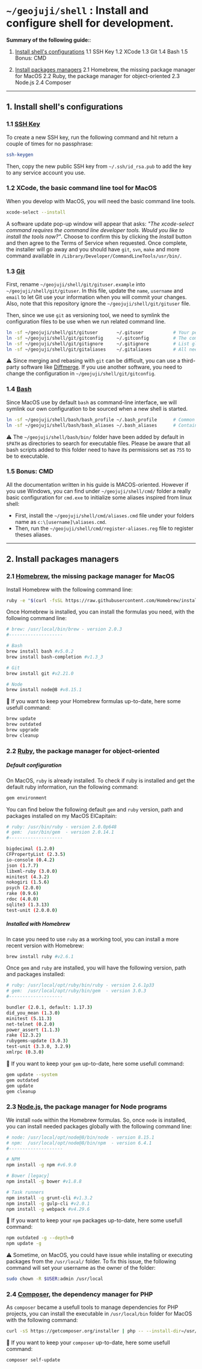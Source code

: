 # `~/geojuji/shell` : Install and configure shell for development.


**Summary of the following guide:**:

1. [Install shell's configurations](#1-install-shells-configurations)
1.1 SSH Key
1.2 XCode
1.3 Git
1.4 Bash
1.5 Bonus: CMD

2. [Install packages managers](#2-install-packages-managers)
2.1 Homebrew, the missing package manager for MacOS
2.2 Ruby, the package manager for object-oriented
2.3 Node.js
2.4 Composer


-------------------------------------




## 1. Install shell's configurations




### 1.1 [SSH Key](https://help.github.com/articles/connecting-to-github-with-ssh/)

To create a new SSH key, run the following command and hit return a couple of times for no passphrase:

```bash
ssh-keygen
```

Then, copy the new public SSH key from `~/.ssh/id_rsa.pub` to add the key to any service account you use.




### 1.2 XCode, the basic command line tool for MacOS

When you develop with MacOS, you will need the basic command line tools.

```bash
xcode-select --install
```

A software update pop-up window will appear that asks: _"The xcode-select command requires the command line developer tools. Would you like to install the tools now?"_.
Choose to confirm this by clicking the _Install_ button and then agree to the Terms of Service when requested.
Once complete, the installer will go away and you should have `git`, `svn`, `make` and more command available in `/Library/Developer/CommandLineTools/usr/bin/`.




### 1.3 [Git](https://git-scm.com/)

First, rename `~/geojuji/shell/git/gituser.example` into `~/geojuji/shell/git/gituser`. In this file, update the `name`, `username` and `email` to let Git use your information when you will commit your changes. Also, note that this repository ignore the `~/geojuji/shell/git/gituser` file.

Then, since we use `git` as versioning tool, we need to symlink the configuration files to be use when we run related command line.

```bash
ln -sf ~/geojuji/shell/git/gituser       ~/.gituser           # Your personal configuration.
ln -sf ~/geojuji/shell/git/gitconfig     ~/.gitconfig         # The common configuration.
ln -sf ~/geojuji/shell/git/gitignore     ~/.gitignore         # List global files to be ignored.
ln -sf ~/geojuji/shell/git/gitaliases    ~/.gitaliases        # All needed aliases.
```

:warning: Since merging and rebasing with `git` can be difficult, you can use a third-party software like [Diffmerge](https://sourcegear.com/diffmerge/). If you use another software, you need to change the configuration in `~/geojuji/shell/git/gitconfig`.




### 1.4 [Bash](https://www.gnu.org/software/bash/)

Since MacOS use by default `bash` as command-line interface, we will symlink our own configuration to be sourced when a new shell is started.

```bash
ln -sf ~/geojuji/shell/bash/bash_profile ~/.bash_profile      # Common login configuration.
ln -sf ~/geojuji/shell/bash/bash_aliases ~/.bash_aliases      # Contains needed aliases.
```

:warning: The `~/geojuji/shell/bash/bin/` folder have been added by default in `$PATH` as directories to search for executable files. Please be aware that all bash scripts added to this folder need to have its permissions set as `755` to be to executable.




### 1.5 Bonus: CMD

All the documentation written in his guide is MACOS-oriented.
However if you use Windows, you can find under `~/geojuji/shell/cmd/` folder a really basic configuration for   `cmd.exe` to initialize some aliases inspired from linux shell:
- First, install the `~/geojuji/shell/cmd/aliases.cmd` file under your folders name as `c:\[username]\aliases.cmd`.
- Then, run the `~/geojuji/shell/cmd/register-aliases.reg` file to register theses aliases.




-------------------------------------




## 2. Install packages managers




### 2.1 [Homebrew](http://brew.sh/), the missing package manager for MacOS

Install Homebrew with the following command line:

```bash
ruby -e "$(curl -fsSL https://raw.githubusercontent.com/Homebrew/install/master/install)"
```

Once Homebrew is installed, you can install the formulas you need, with the following command line:

```bash
# brew: /usr/local/bin/brew - version 2.0.3
#--------------------

# Bash
brew install bash #v5.0.2
brew install bash-completion #v1.3_3

# Git
brew install git #v2.21.0

# Node
brew install node@8 #v8.15.1
```

:notebook: If you want to keep your Homebrew formulas up-to-date, here some usefull command:

```bash
brew update
brew outdated
brew upgrade
brew cleanup
```




### 2.2 [Ruby](https://www.ruby-lang.org/), the package manager for object-oriented

##### Default configuration

On MacOS, `ruby` is already installed. To check if ruby is installed and get the default ruby information, run the following command:

```bash
gem environment
```

You can find below the following default `gem` and `ruby` version, path and packages installed on my MacOS ElCapitain:

```bash
# ruby: /usr/bin/ruby - version 2.0.0p648
# gem:  /usr/bin/gem  - version 2.0.14.1
#--------------------

bigdecimal (1.2.0)
CFPropertyList (2.3.5)
io-console (0.4.2)
json (1.7.7)
libxml-ruby (3.0.0)
minitest (4.3.2)
nokogiri (1.5.6)
psych (2.0.0)
rake (0.9.6)
rdoc (4.0.0)
sqlite3 (1.3.13)
test-unit (2.0.0.0)
```

##### Installed with Homebrew

In case you need to use `ruby` as a working tool, you can install a more recent version with Homebrew:

```bash
brew install ruby #v2.6.1
```

Once `gem` and `ruby` are installed, you will have the following version, path and packages installed:

```bash
# ruby: /usr/local/opt/ruby/bin/ruby - version 2.6.1p33
# gem:  /usr/local/opt/ruby/bin/gem  - version 3.0.3
#--------------------

bundler (2.0.1, default: 1.17.3)
did_you_mean (1.3.0)
minitest (5.11.3)
net-telnet (0.2.0)
power_assert (1.1.3)
rake (12.3.2)
rubygems-update (3.0.3)
test-unit (3.3.0, 3.2.9)
xmlrpc (0.3.0)
```

:notebook: If you want to keep your `gem` up-to-date, here some usefull command:

```bash
gem update --system
gem outdated
gem update
gem cleanup
```




### 2.3 [Node.js](http://nodejs.org/), the package manager for Node programs

We install `node` within the Homebrew formulas. So, once `node` is installed, you can install needed packages globally with the following command line:

```bash
# node: /usr/local/opt/node@8/bin/node - version 8.15.1
# npm:  /usr/local/opt/node@8/bin/npm  - version 6.4.1
#--------------------

# NPM
npm install -g npm #v6.9.0

# Bower [legacy]
npm install -g bower #v1.8.8

# Task runners
npm install -g grunt-cli #v1.3.2
npm install -g gulp-cli #v2.0.1
npm install -g webpack #v4.29.6
```

:notebook: If you want to keep your `npm` packages up-to-date, here some usefull command:

```bash
npm outdated -g --depth=0
npm update -g
```

:warning: Sometime, on MacOS, you could have issue while installing or executing packages from the `/usr/local/` folder. To fix this issue, the following command will set your username as the owner of the folder:

```bash
sudo chown -R $USER:admin /usr/local
```




### 2.4 [Composer](https://getcomposer.org/), the dependency manager for PHP

As `composer` became a usefull tools to manage dependencies for PHP projects, you can install the executable in `/usr/local/bin` folder for MacOS with the following command:

```bash
curl -sS https://getcomposer.org/installer | php -- --install-dir=/usr/local/bin --filename=composer #v1.8.4
```

:notebook: If you want to keep your `composer` up-to-date, here some usefull command:

```bash
composer self-update
```
